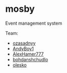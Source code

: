 mosby
=====
Event management system

Team:
* [ozasadnyy](https://github.com/ozasadnyy)
* [AndyBoy1](https://github.com/AndyBoy1)
* [AlexHamer777](https://github.com/AlexHamer777)
* [bohdanshchudlo](https://github.com/bohdanshchudlo)
* [olesko](https://github.com/olesko)
